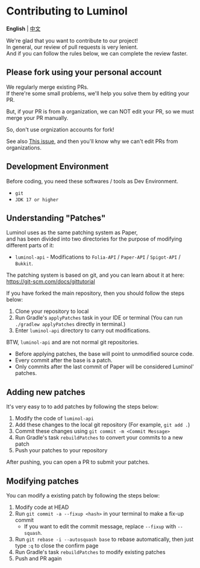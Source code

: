 Contributing to Luminol
===========

**English** | [中文](./CONTRIBUTING.md)

We're glad that you want to contribute to our project!  
In general, our review of pull requests is very lenient.  
And if you can follow the rules below, we can complete the review faster.

## Please fork using your personal account

We regularly merge existing PRs.  
If there're some small problems, we'll help you solve them by editing your PR.

But, if your PR is from a organization, we can NOT edit your PR, so we must merge your PR manually.

So, don't use orgnization accounts for fork!

See also [This issue](https://github.com/isaacs/github/issues/1681), and then you'll know why we can't edit PRs from organizations.

## Development Environment

Before coding, you need these softwares / tools as Dev Environment.

- `git`
- `JDK 17 or higher`

## Understanding "Patches"

Luminol uses as the same patching system as Paper,  
and has been divided into two directories for the purpose of modifying different parts of it:

- `luminol-api` - Modifications to `Folia-API` / `Paper-API` / `Spigot-API` / `Bukkit`.

The patching system is based on git, and you can learn about it at here: <https://git-scm.com/docs/gittutorial>

If you have forked the main repository, then you should follow the steps below:

1. Clone your repository to local
2. Run Gradle's `applyPatches` task in your IDE or terminal (You can run `./gradlew applyPatches` directly in terminal.)
3. Enter `luminol-api` directory to carry out modifications.

BTW, `luminol-api` and are not normal git repositories.

- Before applying patches, the base will point to unmodified source code.
- Every commit after the base is a patch.
- Only commits after the last commit of Paper will be considered Luminol' patches.

## Adding new patches

It's very easy to to add patches by following the steps below:

1. Modify the code of `luminol-api`
2. Add these changes to the local git repository (For example, `git add .`)
3. Commit these changes using `git commit -m <Commit Message>`
4. Run Gradle's task `rebuildPatches` to convert your commits to a new patch
5. Push your patches to your repository

After pushing, you can open a PR to submit your patches.

## Modifying patches

You can modify a existing patch by following the steps below:

1. Modify code at HEAD
2. Run `git commit -a --fixup <hash>` in your terminal to make a fix-up commit
    - If you want to edit the commit message, replace `--fixup` with `--squash`.
3. Run `git rebase -i --autosquash base` to rebase automatically, then just type `:q` to close the confirm page
4. Run Gradle's task `rebuildPatches` to modify existing patches
5. Push and PR again